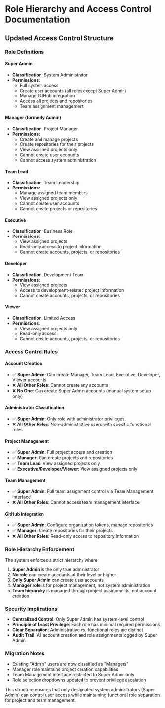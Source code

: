 # Role Hierarchy and Access Control Documentation

## Updated Access Control Structure

### Role Definitions

#### **Super Admin** 
- **Classification**: System Administrator
- **Permissions**: 
  - Full system access
  - Create user accounts (all roles except Super Admin)
  - Manage GitHub integration
  - Access all projects and repositories
  - Team assignment management

#### **Manager** (formerly Admin)
- **Classification**: Project Manager 
- **Permissions**:
  - Create and manage projects
  - Create repositories for their projects
  - View assigned projects only
  - Cannot create user accounts
  - Cannot access system administration

#### **Team Lead**
- **Classification**: Team Leadership
- **Permissions**:
  - Manage assigned team members
  - View assigned projects only
  - Cannot create user accounts
  - Cannot create projects or repositories

#### **Executive**
- **Classification**: Business Role
- **Permissions**:
  - View assigned projects
  - Read-only access to project information
  - Cannot create accounts, projects, or repositories

#### **Developer**
- **Classification**: Development Team
- **Permissions**:
  - View assigned projects
  - Access to development-related project information
  - Cannot create accounts, projects, or repositories

#### **Viewer**
- **Classification**: Limited Access
- **Permissions**:
  - View assigned projects only
  - Read-only access
  - Cannot create accounts, projects, or repositories

### Access Control Rules

#### **Account Creation**
- ✅ **Super Admin**: Can create Manager, Team Lead, Executive, Developer, Viewer accounts
- ❌ **All Other Roles**: Cannot create any accounts
- ❌ **No One**: Can create Super Admin accounts (manual system setup only)

#### **Administrator Classification**
- ✅ **Super Admin**: Only role with administrator privileges
- ❌ **All Other Roles**: Non-administrative users with specific functional roles

#### **Project Management**
- ✅ **Super Admin**: Full project access and creation
- ✅ **Manager**: Can create projects and repositories
- ✅ **Team Lead**: View assigned projects only
- ✅ **Executive/Developer/Viewer**: View assigned projects only

#### **Team Management**
- ✅ **Super Admin**: Full team assignment control via Team Management interface
- ❌ **All Other Roles**: Cannot access team management interface

#### **GitHub Integration**
- ✅ **Super Admin**: Configure organization tokens, manage repositories
- ✅ **Manager**: Create repositories for their projects
- ❌ **All Other Roles**: Read-only access to repository information

### Role Hierarchy Enforcement

The system enforces a strict hierarchy where:

1. **Super Admin** is the only true administrator
2. **No role** can create accounts at their level or higher
3. **Only Super Admin** can create user accounts
4. **Manager role** is for project management, not system administration
5. **Team hierarchy** is managed through project assignments, not account creation

### Security Implications

- **Centralized Control**: Only Super Admin has system-level control
- **Principle of Least Privilege**: Each role has minimal required permissions
- **Clear Separation**: Administrative vs. functional roles are distinct
- **Audit Trail**: All account creation and role assignments logged by Super Admin

### Migration Notes

- Existing "Admin" users are now classified as "Managers"
- Manager role maintains project creation capabilities
- Team Management interface restricted to Super Admin only
- Role selection dropdowns updated to prevent privilege escalation

This structure ensures that only designated system administrators (Super Admin) can control user access while maintaining functional role separation for project and team management.